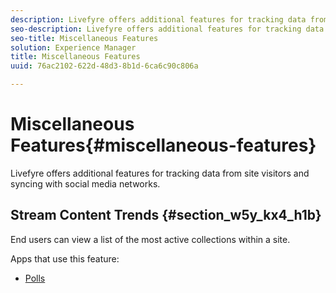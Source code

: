 ```yaml
---
description: Livefyre offers additional features for tracking data from site visitors and syncing with social media networks.
seo-description: Livefyre offers additional features for tracking data from site visitors and syncing with social media networks.
seo-title: Miscellaneous Features
solution: Experience Manager
title: Miscellaneous Features
uuid: 76ac2102-622d-48d3-8b1d-6ca6c90c806a

---
```


# Miscellaneous Features{#miscellaneous-features}

Livefyre offers additional features for tracking data from site visitors and syncing with social media networks.

## Stream Content Trends {#section_w5y_kx4_h1b}

End users can view a list of the most active collections within a site.

Apps that use this feature:

* [Polls](../c-about-apps/c-polls-app/c-polls-app.md#c_polls_app)

